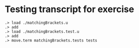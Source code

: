# Testing transcript for exercise

```ucm
.> load ./matchingBrackets.u
.> add
.> load ./matchingBrackets.test.u
.> add
.> move.term matchingBrackets.tests tests
```
